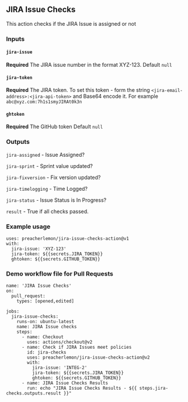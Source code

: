 ## JIRA Issue Checks

This action checks if the JIRA Issue is assigned or not

### Inputs

#### `jira-issue`

**Required** The JIRA issue number in the format XYZ-123. Default `null`

#### `jira-token`

**Required** The JIRA token. To set this token - form the string `<jira-email-address>:<jira-api-token>` and Base64 encode it. For example `abc@xyz.com:7h1s1smyJIRAt0k3n`

#### `ghtoken`

**Required** The GitHub token Default `null`

### Outputs
`jira-assigned` - Issue Assigned?	

`jira-sprint` - Sprint value updated?	

`jira-fixversion` - Fix version updated?	

`jira-timelogging` - Time Logged?

`jira-status` - Issue Status is In Progress?

`result` - True if all checks passed.

### Example usage
```
uses: preacherlemon/jira-issue-checks-action@v1
with:
  jira-issue: 'XYZ-123'
  jira-token: ${{secrets.JIRA_TOKEN}}
  ghtoken: ${{secrets.GITHUB_TOKEN}}
```
### Demo workflow file for Pull Requests
```
name: 'JIRA Issue Checks'
on: 
  pull_request:
    types: [opened,edited]

jobs:
  jira-issue-checks:
    runs-on: ubuntu-latest
    name: JIRA Issue checks
    steps:
      - name: Checkout
        uses: actions/checkout@v2
      - name: Check if JIRA Issues meet policies
        id: jira-checks
        uses: preacherlemon/jira-issue-checks-action@v2
        with:
          jira-issue: 'INTEG-2'
          jira-token: ${{secrets.JIRA_TOKEN}}
          ghtoken: ${{secrets.GITHUB_TOKEN}}
      - name: JIRA Issue Checks Results
        run: echo "JIRA Issue Checks Results - ${{ steps.jira-checks.outputs.result }}"
```
